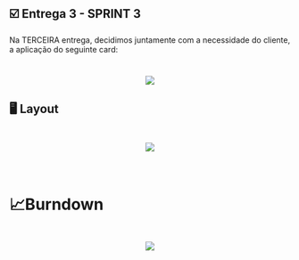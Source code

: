 ## :ballot_box_with_check: Entrega 3 - SPRINT 3

Na TERCEIRA entrega, decidimos juntamente com a necessidade do cliente, a aplicação do seguinte card:

<h1 align="center"> <img src = "https://github.com/canismajoris3/visiona/blob/main/assets_readme/CARD_SPRINT3.png" /></h1>



## :desktop_computer: Layout

<h1 align="center"> <img src = "https://github.com/canismajoris3/visiona/blob/main/assets_readme/GIF_SPRINT3.gif"/></h1>


<br>



<h1>&#128200;Burndown</h1>

<h1 align="center"> <img src = "https://github.com/canismajoris3/visiona/blob/main/assets_readme/BURNDOWN%20SPRINT%203.png"/></h1>

<br>

